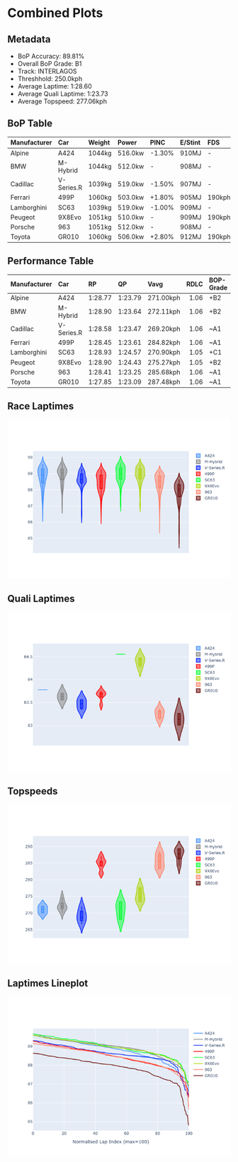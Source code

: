 # Combined Plots

## Metadata

- BoP Accuracy: 89.81%
- Overall BoP Grade: B1
- Track: INTERLAGOS
- Threshhold: 250.0kph
- Average Laptime: 1:28.60
- Average Quali Laptime: 1:23.73
- Average Topspeed: 277.06kph

## BoP Table
| Manufacturer   | Car        | Weight   | Power   | PINC   | E/Stint   | FDS    | RDP    | QDP    | TDP   |
|:---------------|:-----------|:---------|:--------|:-------|:----------|:-------|:-------|:-------|:------|
| Alpine         | A424       | 1044kg   | 516.0kw | -1.30% | 910MJ     | -      | 48.08% | 25.00% | 0.83% |
| BMW            | M-Hybrid   | 1044kg   | 512.0kw | -      | 908MJ     | -      | 52.24% | 40.00% | 1.43% |
| Cadillac       | V-Series.R | 1039kg   | 519.0kw | -1.50% | 907MJ     | -      | 52.99% | 80.00% | 3.59% |
| Ferrari        | 499P       | 1060kg   | 503.0kw | +1.80% | 905MJ     | 190kph | 52.77% | 62.50% | 1.33% |
| Lamborghini    | SC63       | 1039kg   | 519.0kw | -1.00% | 909MJ     | -      | 58.97% | 33.33% | 2.49% |
| Peugeot        | 9X8Evo     | 1051kg   | 510.0kw | -      | 909MJ     | 190kph | 49.25% | 75.00% | 1.24% |
| Porsche        | 963        | 1051kg   | 512.0kw | -      | 908MJ     | -      | 51.62% | 41.67% | 0.96% |
| Toyota         | GR010      | 1060kg   | 506.0kw | +2.80% | 912MJ     | 190kph | 51.27% | 25.00% | 3.54% |

## Performance Table
| Manufacturer   | Car        | RP      | QP      | Vavg      |   RDLC | BOP-Grade   | Match   |
|:---------------|:-----------|:--------|:--------|:----------|-------:|:------------|:--------|
| Alpine         | A424       | 1:28.77 | 1:23.79 | 271.00kph |   1.06 | +B2         | 83.56%  |
| BMW            | M-Hybrid   | 1:28.90 | 1:23.64 | 272.11kph |   1.06 | +B2         | 83.27%  |
| Cadillac       | V-Series.R | 1:28.58 | 1:23.47 | 269.20kph |   1.06 | ~A1         | 99.19%  |
| Ferrari        | 499P       | 1:28.45 | 1:23.61 | 284.82kph |   1.06 | ~A1         | 99.73%  |
| Lamborghini    | SC63       | 1:28.93 | 1:24.57 | 270.90kph |   1.05 | +C1         | 76.09%  |
| Peugeot        | 9X8Evo     | 1:28.90 | 1:24.43 | 275.27kph |   1.05 | +B2         | 81.82%  |
| Porsche        | 963        | 1:28.41 | 1:23.25 | 285.68kph |   1.06 | ~A1         | 99.34%  |
| Toyota         | GR010      | 1:27.85 | 1:23.09 | 287.48kph |   1.06 | ~A1         | 95.45%  |

## Race Laptimes
![Race Laptimes](images/race_violin.png)

## Quali Laptimes
![Quali Laptimes](images/quali_violin.png)

## Topspeeds
![Topspeeds](images/topspeed_violin.png)

## Laptimes Lineplot
![Laptimes Lineplot](images/laptime_line.png)

